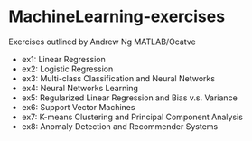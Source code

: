 # MachineLearning-exercises

Exercises outlined by Andrew Ng
MATLAB/Ocatve

* ex1: Linear Regression
* ex2: Logistic Regression
* ex3: Multi-class Classification and Neural Networks
* ex4: Neural Networks Learning
* ex5: Regularized Linear Regression and Bias v.s. Variance
* ex6: Support Vector Machines
* ex7: K-means Clustering and Principal Component Analysis
* ex8: Anomaly Detection and Recommender Systems
